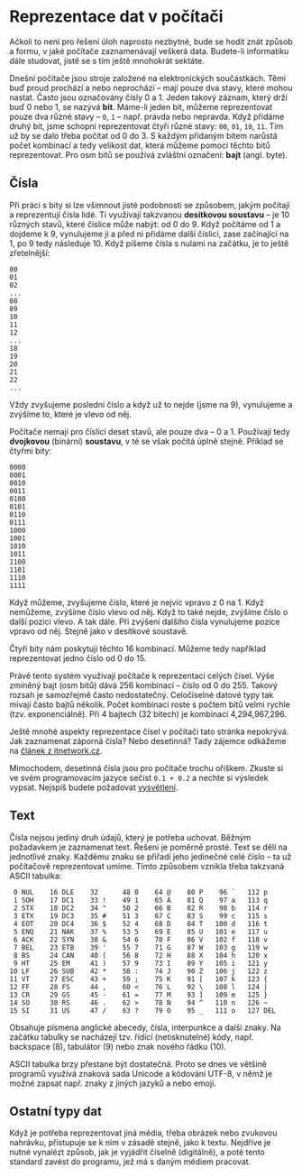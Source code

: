 # Reprezentace dat v počítači

Ačkoli to není pro řešení úloh naprosto nezbytné, bude se hodit znát způsob a formu, v jaké počítače zaznamenávají veškerá data. Budete-li informatiku dále studovat, jistě se s tím ještě mnohokrát sektáte.

Dnešní počítače jsou stroje založené na elektronických součástkách. Těmi buď proud prochází a nebo neprochází – mají pouze dva stavy, které mohou nastat. Často jsou označovány čísly 0 a 1. Jeden takový záznam, který drží buď 0 nebo 1, se nazývá **bit**. Máme-li jeden bit, můžeme reprezentovat pouze dva různé stavy – `0`, `1` – např. pravda nebo nepravda. Když přidáme druhý bit, jsme schopni reprezentovat čtyři různé stavy: `00`, `01`, `10`, `11`. Tím už by se dalo třeba počítat od 0 do 3. S každým přidaným bitem narůstá počet kombinací a tedy velikost dat, která můžeme pomocí těchto bitů reprezentovat. Pro osm bitů se používá zvláštní označení: **bajt** (angl. byte).

## Čísla

Při práci s bity si lze všimnout jisté podobnosti se způsobem, jakým počítají a reprezentují čísla lidé. Ti využívají takzvanou **desítkovou soustavu** – je 10 různých stavů, které číslice může nabýt: od 0 do 9. Když počítáme od 1 a dojdeme k 9, vynulujeme ji a před ni přidáme další číslici, zase začínající na 1, po 9 tedy následuje 10. Když píšeme čísla s nulami na začátku, je to ještě zřetelnější:

```
00
01
02
...
08
09
10
11
12
...
18
19
20
21
22
...
```

Vždy zvyšujeme poslední číslo a když už to nejde (jsme na 9), vynulujeme a zvýšíme to, které je vlevo od něj.

Počítače nemají pro číslici deset stavů, ale pouze dva – 0 a 1. Používají tedy **dvojkovou** (binární) **soustavu**, v té se však počítá úplně stejně. Příklad se čtyřmi bity:

```
0000
0001
0010
0011
0100
0101
0110
0111
1000
1001
1010
1011
1100
1101
1110
1111
```

Když můžeme, zvyšujeme číslo, které je nejvíc vpravo z 0 na 1. Když nemůžeme, zvýšíme číslo vlevo od něj. Když to také nejde, zvýšíme číslo o další pozici vlevo. A tak dále. Při zvýšení dalšího čísla vynulujeme pozice vpravo od něj. Stejně jako v desítkové soustavě.

Čtyři bity nám poskytují těchto 16 kombinací. Můžeme tedy například reprezentovat jedno číslo od 0 do 15.

Právě tento systém využívají počítače k reprezentaci celých čísel. Výše zmíněný bajt (osm bitů) dává 256 kombinací – číslo od 0 do 255. Takový rozsah je samozřejmě často nedostatečný. Celočíselné datové typy tak mívají často bajtů několik. Počet kombinací roste s počtem bitů velmi rychle (tzv. exponenciálně). Při 4 bajtech (32 bitech) je kombinací 4,294,967,296.

Ještě mnohé aspekty reprezentace čísel v počítači tato stránka nepokrývá. Jak zaznamenat záporná čísla? Nebo desetinná? Tady zájemce odkážeme na [článek z itnetwork.cz](https://www.itnetwork.cz/hardware-pc/principy-pocitacu/reprezentace-cisel-v-pocitaci).

Mimochodem, desetinná čísla jsou pro počítače trochu oříškem. Zkuste si ve svém programovacím jazyce sečíst `0.1 + 0.2` a nechte si výsledek vypsat. Nejspíš budete požadovat [vysvětlení](https://mirekbartl.cz/2021/04/04/desetinna-cisla/).

## Text

Čísla nejsou jediný druh údajů, který je potřeba uchovat. Běžným požadavkem je zaznamenat text. Řešení je poměrně prosté. Text se dělí na jednotlivé znaky. Každému znaku se přiřadí jeho jedinečné celé číslo – ta už počítačově reprezentovat umíme. Tímto způsobem vznikla třeba takzvaná ASCII tabulka:

```
 0 NUL    16 DLE    32      48 0    64 @    80 P    96 `   112 p
 1 SOH    17 DC1    33 !    49 1    65 A    81 Q    97 a   113 q
 2 STX    18 DC2    34 "    50 2    66 B    82 R    98 b   114 r
 3 ETX    19 DC3    35 #    51 3    67 C    83 S    99 c   115 s
 4 EOT    20 DC4    36 $    52 4    68 D    84 T   100 d   116 t
 5 ENQ    21 NAK    37 %    53 5    69 E    85 U   101 e   117 u
 6 ACK    22 SYN    38 &    54 6    70 F    86 V   102 f   118 v
 7 BEL    23 ETB    39 '    55 7    71 G    87 W   103 g   119 w
 8 BS     24 CAN    40 (    56 8    72 H    88 X   104 h   120 x
 9 HT     25 EM     41 )    57 9    73 I    89 Y   105 i   121 y
10 LF     26 SUB    42 *    58 :    74 J    90 Z   106 j   122 z
11 VT     27 ESC    43 +    59 ;    75 K    91 [   107 k   123 {
12 FF     28 FS     44 ,    60 <    76 L    92 \   108 l   124 |
13 CR     29 GS     45 -    61 =    77 M    93 ]   109 m   125 }
14 SO     30 RS     46 .    62 >    78 N    94 ^   110 n   126 ~
15 SI     31 US     47 /    63 ?    79 O    95 _   111 o   127 DEL
```

Obsahuje písmena anglické abecedy, čísla, interpunkce a další znaky. Na začátku tabulky se nacházejí tzv. řídící (netisknutelné) kódy, např. backspace (8), tabulátor (9) nebo znak nového řádku (10).

ASCII tabulka brzy přestane být dostatečná. Proto se dnes ve většině programů využívá znaková sada Unicode a kódování UTF-8, v němž je možné zapsat např. znaky z jiných jazyků a nebo emoji.

## Ostatní typy dat

Když je potřeba reprezentovat jiná média, třeba obrázek nebo zvukovou nahrávku, přistupuje se k nim v zásadě stejně, jako k textu. Nejdříve je nutné vynalézt způsob, jak je vyjádřit číselně (digitálně), a poté tento standard zavést do programu, jež má s daným médiem pracovat.